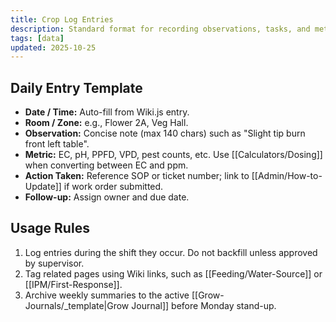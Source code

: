 ```yaml
---
title: Crop Log Entries
description: Standard format for recording observations, tasks, and metrics.
tags: [data]
updated: 2025-10-25
---
```


## Daily Entry Template

- **Date / Time:** Auto-fill from Wiki.js entry.
- **Room / Zone:** e.g., Flower 2A, Veg Hall.
- **Observation:** Concise note (max 140 chars) such as "Slight tip burn front left table".
- **Metric:** EC, pH, PPFD, VPD, pest counts, etc. Use [[Calculators/Dosing]] when converting between EC and ppm.
- **Action Taken:** Reference SOP or ticket number; link to [[Admin/How-to-Update]] if work order submitted.
- **Follow-up:** Assign owner and due date.

## Usage Rules

1. Log entries during the shift they occur. Do not backfill unless approved by supervisor.
2. Tag related pages using Wiki links, such as [[Feeding/Water-Source]] or [[IPM/First-Response]].
3. Archive weekly summaries to the active [[Grow-Journals/_template|Grow Journal]] before Monday stand-up.
